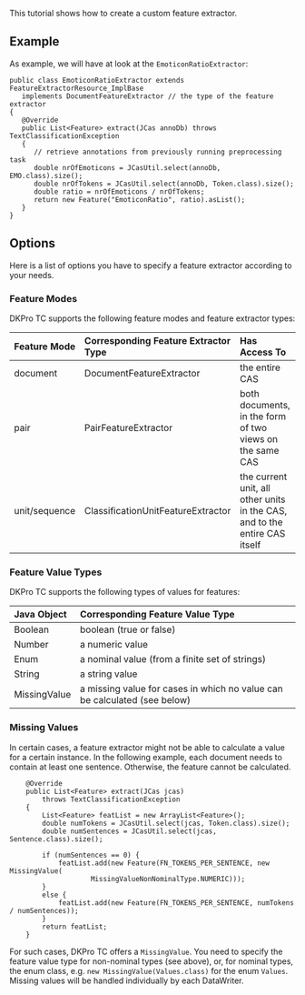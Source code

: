 This tutorial shows how to create a custom feature extractor.

## Example ##

As example, we will have at look at the `EmoticonRatioExtractor`:

```
public class EmoticonRatioExtractor extends FeatureExtractorResource_ImplBase
   implements DocumentFeatureExtractor // the type of the feature extractor
{
   @Override
   public List<Feature> extract(JCas annoDb) throws TextClassificationException
   {
      // retrieve annotations from previously running preprocessing task
      double nrOfEmoticons = JCasUtil.select(annoDb, EMO.class).size();
      double nrOfTokens = JCasUtil.select(annoDb, Token.class).size();
      double ratio = nrOfEmoticons / nrOfTokens;
      return new Feature("EmoticonRatio", ratio).asList();
   }
}
```

## Options ##

Here is a list of options you have to specify a feature extractor according to your needs.

### Feature Modes ###

DKPro TC supports the following feature modes and feature extractor types:

| **Feature Mode** | **Corresponding Feature Extractor Type** | **Has Access To** |
|:-----------------|:-----------------------------------------|:------------------|
| document | DocumentFeatureExtractor | the entire CAS |
| pair | PairFeatureExtractor | both documents, in the form of two views on the same CAS |
| unit/sequence | ClassificationUnitFeatureExtractor | the current unit, all other units in the CAS, and to the entire CAS itself  |


### Feature Value Types ###

DKPro TC supports the following types of values for features:

| **Java Object** | **Corresponding Feature Value Type** |
|:----------------|:-------------------------------------|
| Boolean | boolean (true or false) |
| Number | a numeric value |
| Enum | a nominal value (from a finite set of strings) |
| String | a string value |
| MissingValue | a missing value for cases in which no value can be calculated (see below) |

### Missing Values ###

In certain cases, a feature extractor might not be able to calculate a value for a certain instance. In the following example, each document needs to contain at least one sentence. Otherwise, the feature cannot be calculated.

```
    @Override
    public List<Feature> extract(JCas jcas)
        throws TextClassificationException
    {
        List<Feature> featList = new ArrayList<Feature>();
        double numTokens = JCasUtil.select(jcas, Token.class).size();
        double numSentences = JCasUtil.select(jcas, Sentence.class).size();

        if (numSentences == 0) {
            featList.add(new Feature(FN_TOKENS_PER_SENTENCE, new MissingValue(
                    MissingValueNonNominalType.NUMERIC)));
        }
        else {
            featList.add(new Feature(FN_TOKENS_PER_SENTENCE, numTokens / numSentences));
        }
        return featList;
    }
```

For such cases, DKPro TC offers a `MissingValue`. You need to specify the feature value type for non-nominal types (see above), or, for nominal types, the enum class, e.g. `new MissingValue(Values.class)` for the enum `Values`. Missing values will be handled individually by each DataWriter.